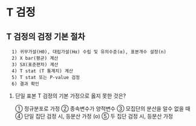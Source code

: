 # T 검정

## T 검정의 검정 기본 절차
      1) 귀무가설(H0), 대립가설(Hα) 수립 및 유의수준(α), 표본개수 설정(n)
      2) X bar(평균) 계산
      3) SX(표준편차) 계산
      4) T stat (T 통계치) 계산
      5) T stat 또는 P-value 검정
      6) 결과 확인 


1. 단일 표본 T 검정의 기본 가정으로 옳지 못한 것은?

    ➀ 정규분포로 가정
    ➁ 종속변수가 양적변수
    ➂ 모집단의 분산을 알수 없을 때
    ➃ 단일 집단 검정 시, 등분산 가정  (o)
    ➄ 두 집단 검정 시, 등분산 가정
